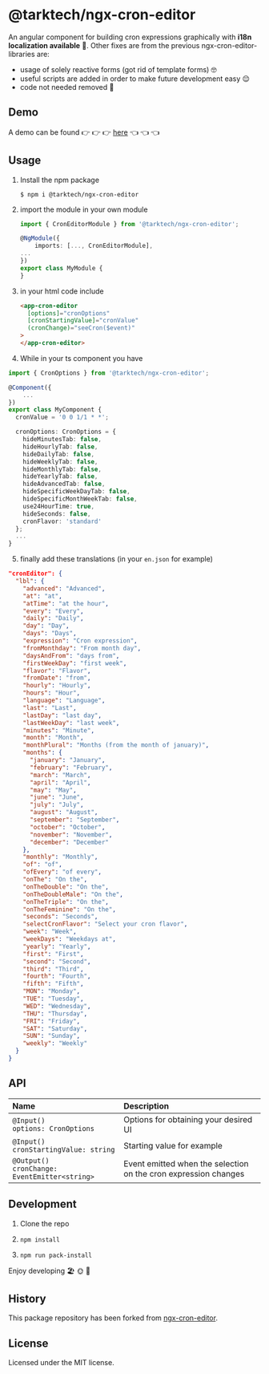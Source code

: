 # @tarktech/ngx-cron-editor

An angular component for building cron expressions graphically with **i18n localization available** 🥳.
Other fixes are from the previous ngx-cron-editor-libraries are:

- usage of solely reactive forms (got rid of template forms) 🤓
- useful scripts are added in order to make future development easy 😌
- code not needed removed 🚮

## Demo

A demo can be found 👉 👉 👉 [here](https://cardiosmircem.github.io/ngx-cron-editor/) 👈 👈 👈

## Usage

1. Install the npm package

   ```
   $ npm i @tarktech/ngx-cron-editor
   ```

2. import the module in your own module

   ```ts
   import { CronEditorModule } from '@tarktech/ngx-cron-editor';

   @NgModule({
       imports: [..., CronEditorModule],
   ...
   })
   export class MyModule {
   }
   ```

3. in your html code include

   ```html
   <app-cron-editor
     [options]="cronOptions"
     [cronStartingValue]="cronValue"
     (cronChange)="seeCron($event)"
   >
   </app-cron-editor>
   ```

4. While in your ts component you have

```ts
import { CronOptions } from '@tarktech/ngx-cron-editor';

@Component({
    ...
})
export class MyComponent {
  cronValue = '0 0 1/1 * *';

  cronOptions: CronOptions = {
    hideMinutesTab: false,
    hideHourlyTab: false,
    hideDailyTab: false,
    hideWeeklyTab: false,
    hideMonthlyTab: false,
    hideYearlyTab: false,
    hideAdvancedTab: false,
    hideSpecificWeekDayTab: false,
    hideSpecificMonthWeekTab: false,
    use24HourTime: true,
    hideSeconds: false,
    cronFlavor: 'standard'
  };
  ...
}
```

5. finally add these translations (in your `en.json` for example)

```json
"cronEditor": {
  "lbl": {
    "advanced": "Advanced",
    "at": "at",
    "atTime": "at the hour",
    "every": "Every",
    "daily": "Daily",
    "day": "Day",
    "days": "Days",
    "expression": "Cron expression",
    "fromMonthday": "From month day",
    "daysAndFrom": "days from",
    "firstWeekDay": "first week",
    "flavor": "Flavor",
    "fromDate": "from",
    "hourly": "Hourly",
    "hours": "Hour",
    "language": "Language",
    "last": "Last",
    "lastDay": "last day",
    "lastWeekDay": "last week",
    "minutes": "Minute",
    "month": "Month",
    "monthPlural": "Months (from the month of january)",
    "months": {
      "january": "January",
      "february": "February",
      "march": "March",
      "april": "April",
      "may": "May",
      "june": "June",
      "july": "July",
      "august": "August",
      "september": "September",
      "october": "October",
      "november": "November",
      "december": "December"
    },
    "monthly": "Monthly",
    "of": "of",
    "ofEvery": "of every",
    "onThe": "On the",
    "onTheDouble": "On the",
    "onTheDoubleMale": "On the",
    "onTheTriple": "On the",
    "onTheFeminine": "On the",
    "seconds": "Seconds",
    "selectCronFlavor": "Select your cron flavor",
    "week": "Week",
    "weekDays": "Weekdays at",
    "yearly": "Yearly",
    "first": "First",
    "second": "Second",
    "third": "Third",
    "fourth": "Fourth",
    "fifth": "Fifth",
    "MON": "Monday",
    "TUE": "Tuesday",
    "WED": "Wednesday",
    "THU": "Thursday",
    "FRI": "Friday",
    "SAT": "Saturday",
    "SUN": "Sunday",
    "weekly": "Weekly"
  }
}

```

## API

| Name                                               | Description                                                     |
| :------------------------------------------------- | :-------------------------------------------------------------- |
| `@Input()`<br> `options: CronOptions`              | Options for obtaining your desired UI                           |
| `@Input()`<br> `cronStartingValue: string`         | Starting value for example                                      |
| `@Output()`<br> `cronChange: EventEmitter<string>` | Event emitted when the selection on the cron expression changes |

## Development

1. Clone the repo

2. `npm install`

3. `npm run pack-install`

Enjoy developing 🏖️ 🌞 🍹

## History

This package repository has been forked from [ngx-cron-editor](https://github.com/cardiosMircem/ngx-cron-editor).

## License

Licensed under the MIT license.
